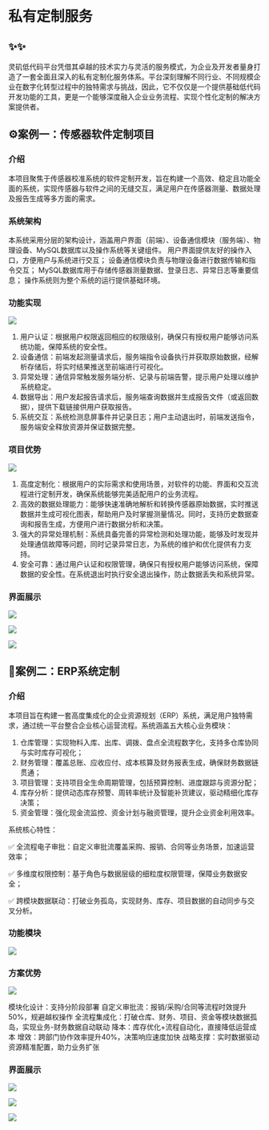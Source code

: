 # 私有定制服务

## ✨✨

灵矶低代码平台凭借其卓越的技术实力与灵活的服务模式，为企业及开发者量身打造了一套全面且深入的私有定制化服务体系。平台深刻理解不同行业、不同规模企业在数字化转型过程中的独特需求与挑战，因此，它不仅仅是一个提供基础低代码开发功能的工具，更是一个能够深度融入企业业务流程、实现个性化定制的解决方案提供者。

## ⚙️案例一：传感器软件定制项目

### 介绍
本项目聚焦于传感器校准系统的软件定制开发，旨在构建一个高效、稳定且功能全面的系统，实现传感器与软件之间的无缝交互，满足用户在传感器测量、数据处理及报告生成等多方面的需求。

### 系统架构
本系统采用分层的架构设计，涵盖用户界面（前端）、设备通信模块（服务端）、物理设备、MySQL数据库以及操作系统等关键组件。
用户界面提供友好的操作入口，方便用户与系统进行交互；
设备通信模块负责与物理设备进行数据传输和指令交互；
MySQL数据库用于存储传感器测量数据、登录日志、异常日志等重要信息；
操作系统则为整个系统的运行提供基础环境。

### 功能实现

![](/guides/start/feature-implementation.png)

1. 用户认证：根据用户权限返回相应的权限级别，确保只有授权用户能够访问系统功能，保障系统的安全性。
2. 设备通信：前端发起测量请求后，服务端指令设备执行并获取原始数据，经解析存储后，将实时结果推送至前端进行可视化。
3. 异常处理：通信异常触发服务端分析、记录与前端告警，提示用户处理以维护系统稳定。
4. 数据导出：用户发起报告请求后，服务端查询数据并生成报告文件（或返回数据），提供下载链接供用户获取报告。
5. 系统交互：系统检测息屏事件并记录日志；用户主动退出时，前端发送指令，服务端安全释放资源并保证数据完整。

### 项目优势

![](/guides/start/project-advantages.png)

1. 高度定制化：根据用户的实际需求和使用场景，对软件的功能、界面和交互流程进行定制开发，确保系统能够完美适配用户的业务流程。
2. 高效的数据处理能力：能够快速准确地解析和转换传感器原始数据，实时推送数据并生成可视化图表，帮助用户及时掌握测量情况。同时，支持历史数据查询和报告生成，方便用户进行数据分析和决策。
3. 强大的异常处理机制：系统具备完善的异常检测和处理功能，能够及时发现并处理通信故障等问题，同时记录异常日志，为系统的维护和优化提供有力支持。
4. 安全可靠：通过用户认证和权限管理，确保只有授权用户能够访问系统，保障数据的安全性。在系统退出时执行安全退出操作，防止数据丢失和系统异常。

### 界面展示

![](/guides/start/project-sensors1.png)

![](/guides/start/project-sensors2.png)

![](/guides/start/project-sensors3.png)

## 🚛案例二：ERP系统定制

### 介绍

本项目旨在构建一套高度集成化的企业资源规划（ERP）系统，满足用户独特需求，通过统一平台整合企业核心运营流程。系统涵盖五大核心业务模块：
1. 仓库管理：实现物料入库、出库、调拨、盘点全流程数字化，支持多仓库协同与实时库存可视化；
2. 财务管理：覆盖总账、应收应付、成本核算及财务报表生成，确保财务数据链贯通；
3. 项目管理：支持项目全生命周期管理，包括预算控制、进度跟踪与资源分配；
4. 库存分析：提供动态库存预警、周转率统计及智能补货建议，驱动精细化库存决策；
5. 资金管理：强化现金流监控、资金计划与融资管理，提升企业资金利用效率。

系统核心特性：

✅ 全流程电子审批：自定义审批流覆盖采购、报销、合同等业务场景，加速运营效率；

✅ 多维度权限控制：基于角色与数据层级的细粒度权限管理，保障业务数据安全；

✅ 跨模块数据联动：打破业务孤岛，实现财务、库存、项目数据的自动同步与交叉分析。

### 功能模块

![](/guides/start/functional-modules.png)

### 方案优势

![](/guides/start/solution-advantages.png)

模块化设计：支持分阶段部署
自定义审批流：报销/采购/合同等流程时效提升50%，规避越权操作
全流程集成化：打破仓库、财务、项目、资金等模块数据孤岛，实现业务-财务数据自动联动
降本：库存优化+流程自动化，直接降低运营成本
增效：跨部门协作效率提升40%，决策响应速度加快
战略支撑：实时数据驱动资源精准配置，助力业务扩张

### 界面展示

![](/guides/start/chuangxing1.png)

![](/guides/start/chuangxing2.png)

![](/guides/start/chuangxing3.png)